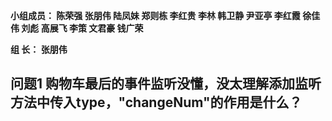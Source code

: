

**小组成员： 陈荣强 张朋伟 陆凤妹  郑则栋 李红贵 李林 韩卫静 尹亚亭 李红霞  徐佳伟  刘彪  高展飞 李策  文君豪 钱广荣**

**组       长： 张朋伟**


## 问题1  购物车最后的事件监听没懂，没太理解添加监听方法中传入type，"changeNum"的作用是什么？




